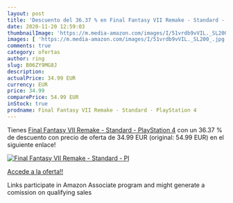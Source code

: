 ```yaml
---
layout: post
title: 'Descuento del 36.37 % en Final Fantasy VII Remake - Standard - Pl'
date: 2020-11-20 12:59:03
thumbnailImage: 'https://m.media-amazon.com/images/I/51vrdb9vVIL._SL200_.jpg'
images: [ 'https://m.media-amazon.com/images/I/51vrdb9vVIL._SL200_.jpg' ]
comments: true
category: ofertas
author: ring
slug: B06ZY9MG8J
description:
actualPrice: 34.99 EUR
currency: EUR
price: 34.99
comparePrice: 54.99 EUR
inStock: true
prodname: Final Fantasy VII Remake - Standard - PlayStation 4
---
```


Tienes [Final Fantasy VII Remake - Standard - PlayStation 4](https://www.amazon.it/dp/B06ZY9MG8J/?tag=tolees00-21) con un 36.37 % de descuento con precio de oferta de 34.99 EUR (original: 54.99 EUR) en el siguiente enlace!

[![Final Fantasy VII Remake - Standard - Pl](https://m.media-amazon.com/images/I/51vrdb9vVIL._SL200_.jpg)](https://www.amazon.it/dp/B06ZY9MG8J/?tag=tolees00-21)

[Accede a la oferta!!](https://www.amazon.it/dp/B06ZY9MG8J/?tag=tolees00-21)

Links participate in Amazon Associate program and might generate a comission on qualifying sales



